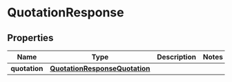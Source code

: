 

# QuotationResponse


## Properties

| Name | Type | Description | Notes |
|------------ | ------------- | ------------- | -------------|
|**quotation** | [**QuotationResponseQuotation**](QuotationResponseQuotation.md) |  |  |



